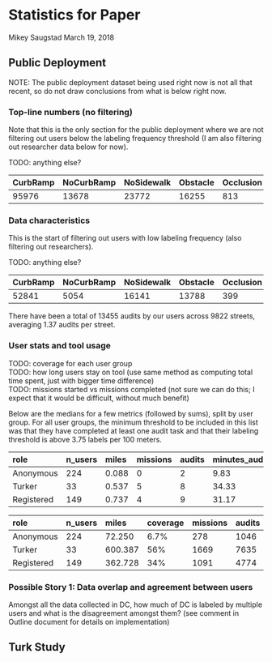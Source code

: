 Statistics for Paper
================
Mikey Saugstad
March 19, 2018

Public Deployment
-----------------

NOTE: The public deployment dataset being used right now is not all that recent, so do not draw conclusions from what is below right now.

### Top-line numbers (no filtering)

Note that this is the only section for the public deployment where we are not filtering out users below the labeling frequency threshold (I am also filtering out researcher data below for now).

TODO: anything else?

| CurbRamp | NoCurbRamp | NoSidewalk | Obstacle | Occlusion | Other | SurfaceProblem | Total  |
|:---------|:-----------|:-----------|:---------|:----------|:------|:---------------|:-------|
| 95976    | 13678      | 23772      | 16255    | 813       | 546   | 5960           | 157000 |

### Data characteristics

This is the start of filtering out users with low labeling frequency (also filtering out researchers).

TODO: anything else?

| CurbRamp | NoCurbRamp | NoSidewalk | Obstacle | Occlusion | Other | SurfaceProblem | Total |
|:---------|:-----------|:-----------|:---------|:----------|:------|:---------------|:------|
| 52841    | 5054       | 16141      | 13788    | 399       | 330   | 3086           | 91639 |

There have been a total of 13455 audits by our users across 9822 streets, averaging 1.37 audits per street.

### User stats and tool usage

TODO: coverage for each user group<br> TODO: how long users stay on tool (use same method as computing total time spent, just with bigger time difference)<br> TODO: missions started vs missions completed (not sure we can do this; I expect that it would be difficult, without much benefit)

Below are the medians for a few metrics (followed by sums), split by user group. For all user groups, the minimum threshold to be included in this list was that they have completed at least one audit task and that their labeling threshold is above 3.75 labels per 100 meters.

| role       | n\_users | miles | missions | audits | minutes\_audited | minutes\_per\_1k\_ft | labels | labels\_per\_100m |
|:-----------|:---------|:------|:---------|:-------|:-----------------|:---------------------|:-------|:------------------|
| Anonymous  | 224      | 0.088 | 0        | 2      | 9.83             | 15.519               | 10.5   | 6.838             |
| Turker     | 33       | 0.537 | 5        | 8      | 34.33            | 10.917               | 86.0   | 7.682             |
| Registered | 149      | 0.737 | 4        | 9      | 31.17            | 6.821                | 69.0   | 5.909             |

| role       | n\_users | miles   | coverage | missions | audits | hours\_audited | labels |
|:-----------|:---------|:--------|:---------|:---------|:-------|:---------------|:-------|
| Anonymous  | 224      | 72.250  | 6.7%     | 278      | 1046   | 58.236         | 6919   |
| Turker     | 33       | 600.387 | 56%      | 1669     | 7635   | 247.206        | 53543  |
| Registered | 149      | 362.728 | 34%      | 1091     | 4774   | 139.700        | 31177  |

### Possible Story 1: Data overlap and agreement between users

Amongst all the data collected in DC, how much of DC is labeled by multiple users and what is the disagreement amongst them? (see comment in Outline document for details on implementation)

Turk Study
----------
